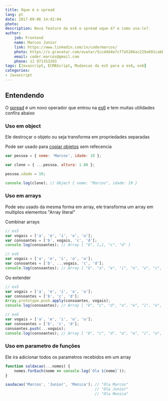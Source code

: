```yaml
---
title: Oque é o spread
lang: pt
date: 2017-09-06 14:42:04
photo:
description: Nova feature da es6 o spread oque é? e como usa-lo?.
author: 
    job: Frontend
    name: Marcos Junior 
    link: https://www.linkedin.com/in/codermarcos/ 
    photo: https://s.gravatar.com/avatar/5ccddd4e7cf7a5266ac229a691cabb5a?s=80
    email: coder.marcos@gmail.com 
    phone: 11 971353293
tags: [Javascript, ECMAScript, Mudancas da es5 para a es6, es6]
categories: 
- Javascript
---
```

## Entendendo
O [spread](http://www.ecma-international.org/ecma-262/6.0/#sec-expressions) é um novo operador que entrou na [es6]() e tem muitas utilidades confira abaixo


### Uso em object

Ele destroçar o objeto ou seja transforma em propriedades separadas 

Pode ser usado para [copiar objetos](/pt/javascript/copiar-objetos-no-javascript/) sem refecencia

```javascript
var pessoa = { nome: 'Marcos', idade: 19 };

var clone = { ...pessoa, altura: 1.80 };

pessoa.idade = 19;

console.log(clone); // Object { nome: "Marcos", idade: 19 }
```

### Uso em arrays

Pode seu usado da mesma forma em array, ele transforma um array em multiplos elementos "Array literal"

Combinar arrays
```javascript
// es5
var vogais = ['a', 'e', 'i', 'o', 'u'];
var consoantes = ['b', vogais, 'c', 'd']; 
console.log(consoantes); // Array [ "b", […], "c", "d" ]

// es6
var vogais = ['a', 'e', 'i', 'o', 'u'];
var consoantes = ['b', ...vogais, 'c', 'd']; 
console.log(consoantes); // Array [ "b", "a", "e", "i", "o", "u", "c", "d" ]
```

Ou extender

```javascript
// es5
var vogais = ['a', 'e', 'i', 'o', 'u'];
var consoantes = ['b', 'c', 'd'];
Array.prototype.push.apply(consoantes, vogais);
console.log(consoantes); // Array [ "b", "c", "d", "a", "e", "i", "o", "u" ]

// es6
var vogais = ['a', 'e', 'i', 'o', 'u'];
var consoantes = ['b', 'c', 'd'];
consoantes.push(...vogais);
console.log(consoantes); // Array [ "b", "c", "d", "a", "e", "i", "o", "u" ]
```

### Uso em parametro de funções

Ele ira adicionar todos os parametros recebidos em um array

```javascript
function saldacao(...nomes) {
    nomes.forEach(nome => console.log(`Ola ${nome}`));
}

saudacao('Marcos', 'Junior', 'Monica'); // "Ola Marcos"
                                        // "Ola Junior"
                                        // "Ola Monica"
```
